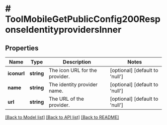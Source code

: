 # # ToolMobileGetPublicConfig200ResponseIdentityprovidersInner

## Properties

Name | Type | Description | Notes
------------ | ------------- | ------------- | -------------
**iconurl** | **string** | The icon URL for the provider. | [optional] [default to 'null']
**name** | **string** | The identity provider name. | [optional] [default to 'null']
**url** | **string** | The URL of the provider. | [optional] [default to 'null']

[[Back to Model list]](../../README.md#models) [[Back to API list]](../../README.md#endpoints) [[Back to README]](../../README.md)

